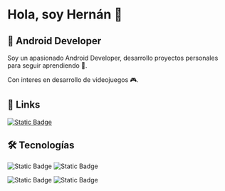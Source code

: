 # Hola, soy Hernán 👋

## 📱 Android Developer 
Soy un apasionado Android Developer, desarrollo proyectos personales para seguir aprendiendo 💪.
 
Con interes en desarrollo de videojuegos 🎮. 


## 🔗 Links
[![Static Badge](https://img.shields.io/badge/Linkedin-3059FF?style=for-the-badge&logo=linkedin&logoColor=FFFFFF&labelColor=000000)](https://www.linkedin.com/in/hern%C3%A1n-miranda-557711342/)


## 🛠 Tecnologías
![Static Badge](https://img.shields.io/badge/Kotlin-7725FF?style=for-the-badge&logo=kotlin&logoColor=ffffff&labelColor=000000)
![Static Badge](https://img.shields.io/badge/Android%20Studio-74FFB3?style=for-the-badge&logo=androidstudio&logoColor=FFFFFF&labelColor=000000)

![Static Badge](https://img.shields.io/badge/Firebase-FFEC30?style=for-the-badge&logo=firebase&logoColor=FFFFFF&labelColor=000000)
![Static Badge](https://img.shields.io/badge/Java-3065FF?style=for-the-badge&logo=java&logoColor=FFFFFF&labelColor=000000)
